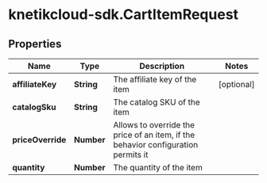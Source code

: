 # knetikcloud-sdk.CartItemRequest

## Properties
Name | Type | Description | Notes
------------ | ------------- | ------------- | -------------
**affiliateKey** | **String** | The affiliate key of the item | [optional] 
**catalogSku** | **String** | The catalog SKU of the item | 
**priceOverride** | **Number** | Allows to override the price of an item, if the behavior configuration permits it | 
**quantity** | **Number** | The quantity of the item | 



